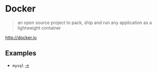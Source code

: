 # Docker

> an open source project to pack, ship and run any application as
> a lightweight container

<http://docker.io>

## Examples

  * `mysql` [→](mysql/README.md)

